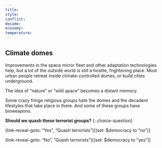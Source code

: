```yaml
---
title: 
style: 
conflict: 
decade: 
economy: 
temperature: 
---
```


## Climate domes


Improvements in the space mirror fleet and other adaptation technologies help, but a lot of the outside world is still a hostile, frightening place. Most urban people retreat inside climate-controlled domes, or build cities underground.

The idea of “nature” or “wild space” becomes a distant memory.

Some crazy fringe religious groups hate the domes and the decadent lifestyles that take place in there. And some of these groups have bioweapons.

**Should we quash these terrorist groups?**
{:.choice-question}

(link-reveal-goto: “Yes”, “Quash terrorists”)[(set: $democracy to “no”)]

(link-reveal-goto: “No”, “Quash terrorists”)[(set: $democracy to “yes”)]

